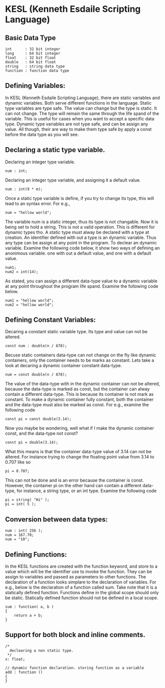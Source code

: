 # KESL (Kenneth Esdaile Scripting Language)

## Basic Data Type

```
int      : 32 bit integer
long     : 64 bit integer
float    : 32 bit float
double   : 64 bit float
string   : string data type
function : function data type
```

## Defining Variables:

In KESL (Kenneth Esdaile Scripting Language), there are static variables and dynamic variables. Both serve different functions in the language. Static type variables are type safe. The value can change but the type is static. It can not change. The type will remain the same through the life spand of the variable. This is useful for cases when you want to accept a specific data type. Dynamic type variables are not type safe, and can be assign any value. All though, their are way to make them type safe by apply a const before the data type as you will see.

## Declaring a static type variable.

Declaring an integer type variable.
```
num : int;
```

Declaring an integer type variable, and assigning it a default value.
```
num : int(9 * m);
```

Once a static type variable is define, if you try to change its type, this will lead to an syntax error. For e.g.,

```
num = "hellow world";
```

The variable num is a static integer, thus its type is not changable. Now it is being set to hold a string. This is not a valid operation. This is different for dynamic types tho. A static type must alway be declared with a type at creation. An identifier defined with out a type is an dynamic variable. Thus any type can be assign at any point in the program. To declear an dynamic variable. Examine the following code below, it show two ways of defining an anonimous variable. one with out a default value, and one with a default value.

```
num1;
num2 = int(14);
```

As stated, you can assign a different data-type value to a dynamic variable at any point throughout the program life spand. Examine the following code below.

```
num1 = "hellow world";
num2 = "hellow world";
```



## Defining Constant Variables:

Decaring a constant static variable type. Its type and value can not be altered.

```
const num : double(n / 678);
```

Becuse static containers data-type can not change on the fly like dynamic containers, only the container needs to be marks as constant. Lets take a look at decaring a dynamic container constant data-type.

```
num = const double(n / 678);
```

The value of the data-type with in the dynamic container can not be altered, because the data-type is marked as const, but the container can alway contain a different data-type. This is because its container is not mark as constant. To make a dynamic container fully constant, both the container and the data-type must also be marked as const. For e.g., examine the following code

```
const pi = const double(3.14);
```

Now you maybe be wondering, well what if I make the dynamic container const, and the data-type not const? 

```
const pi = double(3.14);
```

What this means is that the container data-type value of 3.14 can not be altered. For instance trying to change the floating point value from 3.14 to 0.707 like so

```
pi = 0.707;
```

This can not be done and is an error because the container is const. However, the container pi on the other hand can contain a different data-type, for instance, a string type, or an int type. Examine the following code

```
pi = string( "Hi" );
pi = int( 5 );
```


## Conversion between data types:

```
num : int( 256 );
num = 167.78;
num = "10";
```



## Defining Functions:

In the KESL functions are created with the function keyword, and store to a value which will be the identifier use to invoke the function. They can be assign to variables and passed as parameters to other functions. The declaration of a function looks simplare to the declaration of variables. For e.g., below is the declaration of a function called sum. Take note that it is a statically defined function. Functions define in the global scope should only be static. Statically defined function should not be defined in a local scope.

```
sum : function( a, b )
{
    return a + b;
}
```




## Support for both block and inline comments.
```
/*
  declearing a non static type.
 */
x: float;

// dynamic function declaration. storing function as a variable
add : function () 
{
}
```